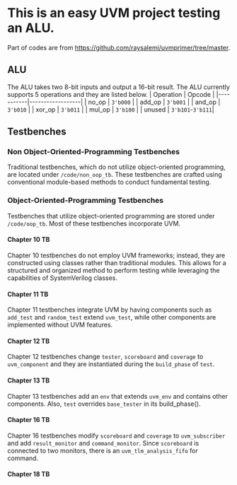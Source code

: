 # This is an easy UVM project testing an ALU.
Part of codes are from https://github.com/raysalemi/uvmprimer/tree/master.

## ALU
The ALU takes two 8-bit inputs and output a 16-bit result. The ALU currently supports 5 operations and they are listed below.
| Operation | Opcode           |
|-----------|------------------|
| no_op     | `3'b000`         |
| add_op    | `3'b001`         |
| and_op    | `3'b010`         |
| xor_op    | `3'b011`         |
| mul_op    | `3'b100`         |
| unused    | `3'b101`-`3'b111`|

## Testbenches

### Non Object-Oriented-Programming Testbenches

Traditional testbenches, which do not utilize object-oriented programming, are located under `/code/non_oop_tb`. These testbenches are crafted using conventional module-based methods to conduct fundamental testing.

### Object-Oriented-Programming Testbenches


Testbenches that utilize object-oriented programming are stored under `/code/oop_tb`. Most of these testbenches incorporate UVM.

#### Chapter 10 TB
Chapter 10 testbenches do not employ UVM frameworks; instead, they are constructed using classes rather than traditional modules. This allows for a structured and organized method to perform testing while leveraging the capabilities of SystemVerilog classes.

#### Chapter 11 TB
Chapter 11 testbenches integrate UVM by having components such as `add_test` and `random_test` extend `uvm_test`, while other components are implemented without UVM features.

#### Chapter 12 TB

Chapter 12 testbenches change `tester`, `scoreboard` and `coverage` to `uvm_component` and they are instantiated during the `build_phase` of `test`.

#### Chapter 13 TB

Chapter 13 testbenches add an `env` that extends `uvm_env` and contains other components. Also, `test` overrides `base_tester` in its build_phase().

#### Chapter 16 TB

Chapter 16 testbenches modify `scoreboard` and `coverage` to `uvm_subscriber` and add `result_monitor` and `command_monitor`. Since `scoreboard` is connected to two monitors, there is an `uvm_tlm_analysis_fifo` for command.

#### Chapter 18 TB

